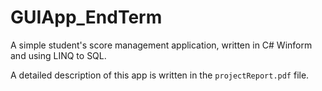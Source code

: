 # GUIApp_EndTerm
A simple student's score management application, written in C# Winform and using LINQ to SQL.

A detailed description of this app is written in the `projectReport.pdf` file.
